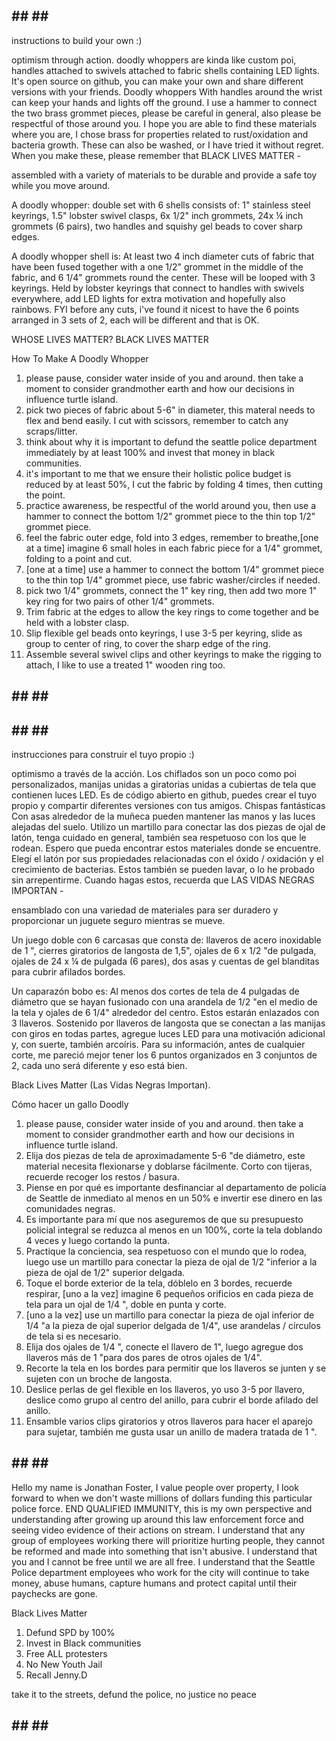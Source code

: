 ## ## ## ##
instructions to build your own :)

optimism through action. doodly whoppers are kinda like custom poi, handles attached to swivels attached to fabric shells containing LED lights. It's open source on github, you can make your own and share different versions with your friends. Doodly whoppers With handles around the wrist can keep your hands and lights off the ground. I use a hammer to connect the two brass grommet pieces, please be careful in general, also please be respectful of those around you. I hope you are able to find these materials where you are, I chose brass for properties related to rust/oxidation and bacteria growth. These can also be washed, or I have tried it without regret. When you make these, please remember that BLACK LIVES MATTER - 

assembled with a variety of materials to be durable and provide a safe toy while you move around. 


A doodly whopper: double set with 6 shells consists of: 1" stainless steel keyrings, 1.5" lobster swivel clasps, 6x 1/2" inch grommets, 24x ¼ inch grommets (6 pairs), two handles and squishy gel beads to cover sharp edges.

A doodly whopper shell is:
At least two 4 inch diameter cuts of fabric that have been fused together with a one 1/2" grommet in the middle of the fabric, and 6 1/4" grommets round the center. These will be looped with 3 keyrings. Held by lobster keyrings that connect to handles with swivels everywhere, add LED lights for extra motivation and hopefully also rainbows. FYI before any cuts, i've found it nicest to have the 6 points arranged in 3 sets of 2, each will be different and that is OK. 

WHOSE LIVES MATTER? BLACK LIVES MATTER 

How To Make A Doodly Whopper  
1. please pause, consider water inside of you and around. then take a moment to consider grandmother earth and how our decisions in influence turtle island.
2. pick two pieces of fabric about 5-6" in diameter, this materal needs to flex and bend easily. I cut with scissors, remember to catch any scraps/litter.
3. think about why it is important to defund the seattle police department immediately by at least 100% and invest that money in black communities. 
4. it's important to me that we ensure their holistic police budget is reduced by at least 50%, I cut the fabric by folding 4 times, then cutting the point.
5. practice awareness, be respectful of the world around you, then use a hammer to connect the bottom 1/2" grommet piece to the thin top 1/2" grommet piece.
6. feel the fabric outer edge, fold into 3 edges, remember to breathe,[one at a time] imagine 6 small holes in each fabric piece for a 1/4" grommet, folding to a point and cut.
7. [one at a time] use a hammer to connect the bottom 1/4" grommet piece to the thin top 1/4" grommet piece, use fabric washer/circles if needed.
8. pick two 1/4" grommets, connect the 1" key ring, then add two more 1" key ring for two pairs of other 1/4" grommets.
9. Trim fabric at the edges to allow the key rings to come together and be held with a lobster clasp.
10. Slip flexible gel beads onto keyrings, I use 3-5 per keyring, slide as group to center of ring, to cover the sharp edge of the ring.
11. Assemble several swivel clips and other keyrings to make the rigging to attach, I like to use a treated 1" wooden ring too.

## ## ## ##
## ## ## ##

instrucciones para construir el tuyo propio :)

optimismo a través de la acción. Los chiflados son un poco como poi personalizados, manijas unidas a giratorias unidas a cubiertas de tela que contienen luces LED. Es de código abierto en github, puedes crear el tuyo propio y compartir diferentes versiones con tus amigos. Chispas fantásticas Con asas alrededor de la muñeca pueden mantener las manos y las luces alejadas del suelo. Utilizo un martillo para conectar las dos piezas de ojal de latón, tenga cuidado en general, también sea respetuoso con los que le rodean. Espero que pueda encontrar estos materiales donde se encuentre. Elegí el latón por sus propiedades relacionadas con el óxido / oxidación y el crecimiento de bacterias. Estos también se pueden lavar, o lo he probado sin arrepentirme. Cuando hagas estos, recuerda que LAS VIDAS NEGRAS IMPORTAN -

ensamblado con una variedad de materiales para ser duradero y proporcionar un juguete seguro mientras se mueve.


Un juego doble con 6 carcasas que consta de: llaveros de acero inoxidable de 1 ", cierres giratorios de langosta de 1,5", ojales de 6 x 1/2 "de pulgada, ojales de 24 x ¼ de pulgada (6 pares), dos asas y cuentas de gel blanditas para cubrir afilados bordes.

Un caparazón bobo es:
Al menos dos cortes de tela de 4 pulgadas de diámetro que se hayan fusionado con una arandela de 1/2 "en el medio de la tela y ojales de 6 1/4" alrededor del centro. Estos estarán enlazados con 3 llaveros. Sostenido por llaveros de langosta que se conectan a las manijas con giros en todas partes, agregue luces LED para una motivación adicional y, con suerte, también arcoíris. Para su información, antes de cualquier corte, me pareció mejor tener los 6 puntos organizados en 3 conjuntos de 2, cada uno será diferente y eso está bien.

Black Lives Matter (Las Vidas Negras Importan).

Cómo hacer un gallo Doodly
1. please pause, consider water inside of you and around. then take a moment to consider grandmother earth and how our decisions in influence turtle island.
2. Elija dos piezas de tela de aproximadamente 5-6 "de diámetro, este material necesita flexionarse y doblarse fácilmente. Corto con tijeras, recuerde recoger los restos / basura.
3. Piense en por qué es importante desfinanciar al departamento de policía de Seattle de inmediato al menos en un 50% e invertir ese dinero en las comunidades negras.
4. Es importante para mí que nos aseguremos de que su presupuesto policial integral se reduzca al menos en un 100%, corte la tela doblando 4 veces y luego cortando la punta.
5. Practique la conciencia, sea respetuoso con el mundo que lo rodea, luego use un martillo para conectar la pieza de ojal de 1/2 "inferior a la pieza de ojal de 1/2" superior delgada.
6. Toque el borde exterior de la tela, dóblelo en 3 bordes, recuerde respirar, [uno a la vez] imagine 6 pequeños orificios en cada pieza de tela para un ojal de 1/4 ", doble en punta y corte.
7. [uno a la vez] use un martillo para conectar la pieza de ojal inferior de 1/4 "a la pieza de ojal superior delgada de 1/4", use arandelas / círculos de tela si es necesario.
8. Elija dos ojales de 1/4 ", conecte el llavero de 1", luego agregue dos llaveros más de 1 "para dos pares de otros ojales de 1/4".
9. Recorte la tela en los bordes para permitir que los llaveros se junten y se sujeten con un broche de langosta.
10. Deslice perlas de gel flexible en los llaveros, yo uso 3-5 por llavero, deslice como grupo al centro del anillo, para cubrir el borde afilado del anillo.
11. Ensamble varios clips giratorios y otros llaveros para hacer el aparejo para sujetar, también me gusta usar un anillo de madera tratada de 1 ".

## ## ## ##

Hello my name is Jonathan Foster, I value people over property, I look forward to when we don't waste millions of dollars funding this particular police force. END QUALIFIED IMMUNITY, this is my own perspective and understanding after growing up around this law enforcement force and seeing video evidence of their actions on stream. I understand that any group of employees working there will prioritize hurting people, they cannot be reformed and made into something that isn't abusive. I understand that you and I cannot be free until we are all free. I understand that the Seattle Police department employees who work for the city will continue to take money, abuse humans, capture humans and protect capital until their paychecks are gone. 

Black Lives Matter
1. Defund SPD by 100%
2. Invest in Black communities
3. Free ALL protesters
4. No New Youth Jail
5. Recall Jenny.D

take it to the streets, defund the police, no justice no peace

## ## ## ##
